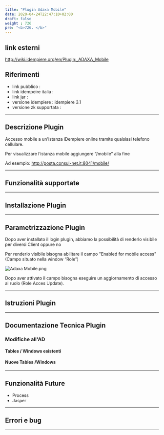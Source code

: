 ```yaml
---
title: "Plugin Adaxa Mobile"
date: 2020-04-24T22:47:10+02:00
draft: false
weight : 726
pre: "<b>726. </b>"
---
```



## link esterni

<http://wiki.idempiere.org/en/Plugin:_ADAXA_Mobile>


## Riferimenti

- link pubblico  :
- link idempeire italia  :
- link jar  :
- versione idempiere  : idempiere 3.1
- versione zk supportata :

---

## Descrizione Plugin

Accesso mobile a un'istanza iDempiere online tramite qualsiasi telefono cellulare.

Per visualizzare l’istanza mobile aggiungere “/mobile” alla fine

Ad esempio: <http://posta.consul-net.it:8041/mobile/>

---

## Funzionalità supportate

---

## Installazione Plugin

---

## Parametrizzazione Plugin

Dopo aver installato il login plugin, abbiamo la possibilità di renderlo visibile per diversi Client oppure no

Per renderlo visibile bisogna abilitare il campo "Enabled for mobile access" (Campo situato nella window “Role”)

![Adaxa Mobile.png](/image/PluginAdaxaMobile.png)

Dopo aver attivato il campo bisogna eseguire un aggiornamento di accesso al ruolo (Role Acces Update).

---

## Istruzioni Plugin

---

## Documentazione Tecnica Plugin

### Modifiche all'AD

#### Tables / Windows esistenti

#### Nuove Tables /Windows

---

## Funzionalità Future

- Process
- Jasper

---

## Errori e bug

---
